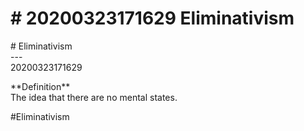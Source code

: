# \# 20200323171629 Eliminativism

\# Eliminativism\
\-\--\
20200323171629

\*\*Definition\*\*\
The idea that there are no mental states.

\#Eliminativism
